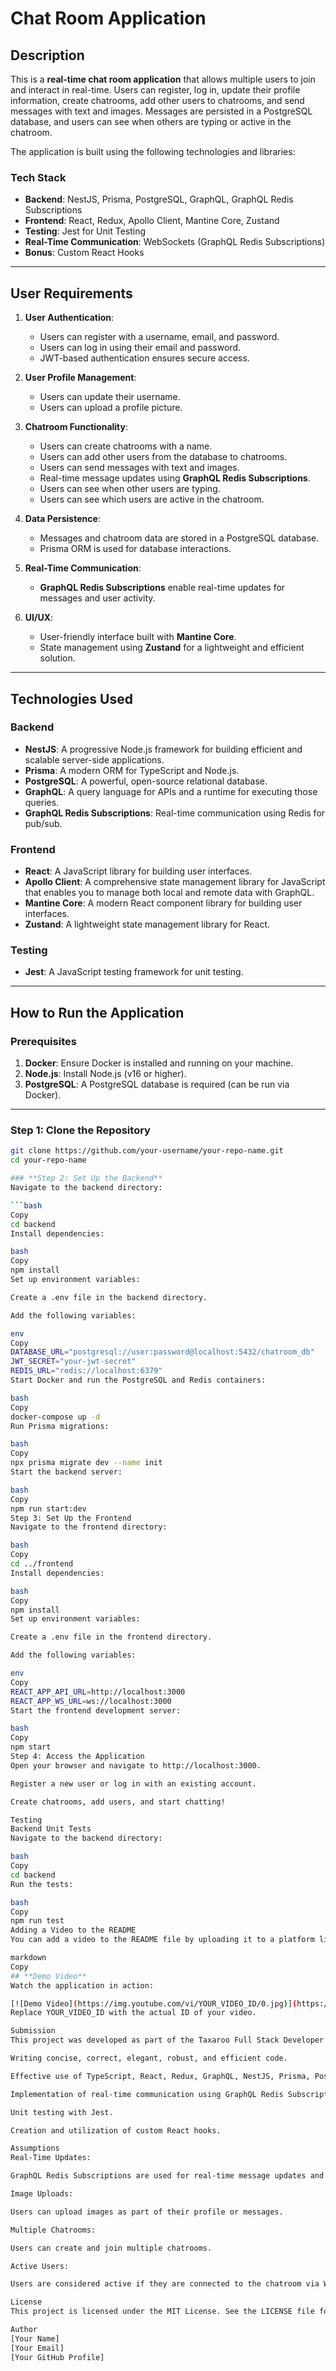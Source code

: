 # **Chat Room Application**

## **Description**
This is a **real-time chat room application** that allows multiple users to join and interact in real-time. Users can register, log in, update their profile information, create chatrooms, add other users to chatrooms, and send messages with text and images. Messages are persisted in a PostgreSQL database, and users can see when others are typing or active in the chatroom.

The application is built using the following technologies and libraries:

### **Tech Stack**
- **Backend**: NestJS, Prisma, PostgreSQL, GraphQL, GraphQL Redis Subscriptions
- **Frontend**: React, Redux, Apollo Client, Mantine Core, Zustand
- **Testing**: Jest for Unit Testing
- **Real-Time Communication**: WebSockets (GraphQL Redis Subscriptions)
- **Bonus**: Custom React Hooks

---

## **User Requirements**
1. **User Authentication**:
   - Users can register with a username, email, and password.
   - Users can log in using their email and password.
   - JWT-based authentication ensures secure access.

2. **User Profile Management**:
   - Users can update their username.
   - Users can upload a profile picture.

3. **Chatroom Functionality**:
   - Users can create chatrooms with a name.
   - Users can add other users from the database to chatrooms.
   - Users can send messages with text and images.
   - Real-time message updates using **GraphQL Redis Subscriptions**.
   - Users can see when other users are typing.
   - Users can see which users are active in the chatroom.

4. **Data Persistence**:
   - Messages and chatroom data are stored in a PostgreSQL database.
   - Prisma ORM is used for database interactions.

5. **Real-Time Communication**:
   - **GraphQL Redis Subscriptions** enable real-time updates for messages and user activity.

6. **UI/UX**:
   - User-friendly interface built with **Mantine Core**.
   - State management using **Zustand** for a lightweight and efficient solution.

---

## **Technologies Used**
### **Backend**
- **NestJS**: A progressive Node.js framework for building efficient and scalable server-side applications.
- **Prisma**: A modern ORM for TypeScript and Node.js.
- **PostgreSQL**: A powerful, open-source relational database.
- **GraphQL**: A query language for APIs and a runtime for executing those queries.
- **GraphQL Redis Subscriptions**: Real-time communication using Redis for pub/sub.

### **Frontend**
- **React**: A JavaScript library for building user interfaces.
- **Apollo Client**: A comprehensive state management library for JavaScript that enables you to manage both local and remote data with GraphQL.
- **Mantine Core**: A modern React component library for building user interfaces.
- **Zustand**: A lightweight state management library for React.

### **Testing**
- **Jest**: A JavaScript testing framework for unit testing.

---

## **How to Run the Application**

### **Prerequisites**
1. **Docker**: Ensure Docker is installed and running on your machine.
2. **Node.js**: Install Node.js (v16 or higher).
3. **PostgreSQL**: A PostgreSQL database is required (can be run via Docker).
---

### **Step 1: Clone the Repository**
```bash
git clone https://github.com/your-username/your-repo-name.git
cd your-repo-name

### **Step 2: Set Up the Backend**
Navigate to the backend directory:

```bash
Copy
cd backend
Install dependencies:

bash
Copy
npm install
Set up environment variables:

Create a .env file in the backend directory.

Add the following variables:

env
Copy
DATABASE_URL="postgresql://user:password@localhost:5432/chatroom_db"
JWT_SECRET="your-jwt-secret"
REDIS_URL="redis://localhost:6379"
Start Docker and run the PostgreSQL and Redis containers:

bash
Copy
docker-compose up -d
Run Prisma migrations:

bash
Copy
npx prisma migrate dev --name init
Start the backend server:

bash
Copy
npm run start:dev
Step 3: Set Up the Frontend
Navigate to the frontend directory:

bash
Copy
cd ../frontend
Install dependencies:

bash
Copy
npm install
Set up environment variables:

Create a .env file in the frontend directory.

Add the following variables:

env
Copy
REACT_APP_API_URL=http://localhost:3000
REACT_APP_WS_URL=ws://localhost:3000
Start the frontend development server:

bash
Copy
npm start
Step 4: Access the Application
Open your browser and navigate to http://localhost:3000.

Register a new user or log in with an existing account.

Create chatrooms, add users, and start chatting!

Testing
Backend Unit Tests
Navigate to the backend directory:

bash
Copy
cd backend
Run the tests:

bash
Copy
npm run test
Adding a Video to the README
You can add a video to the README file by uploading it to a platform like YouTube or Google Drive and embedding it using Markdown. For example:

markdown
Copy
## **Demo Video**
Watch the application in action:

[![Demo Video](https://img.youtube.com/vi/YOUR_VIDEO_ID/0.jpg)](https://www.youtube.com/watch?v=YOUR_VIDEO_ID)
Replace YOUR_VIDEO_ID with the actual ID of your video.

Submission
This project was developed as part of the Taxaroo Full Stack Developer Coding Challenge. It demonstrates proficiency in the following areas:

Writing concise, correct, elegant, robust, and efficient code.

Effective use of TypeScript, React, Redux, GraphQL, NestJS, Prisma, PostgreSQL, GraphQL Redis Subscriptions, Mantine Core, and Zustand.

Implementation of real-time communication using GraphQL Redis Subscriptions.

Unit testing with Jest.

Creation and utilization of custom React hooks.

Assumptions
Real-Time Updates:

GraphQL Redis Subscriptions are used for real-time message updates and user activity notifications.

Image Uploads:

Users can upload images as part of their profile or messages.

Multiple Chatrooms:

Users can create and join multiple chatrooms.

Active Users:

Users are considered active if they are connected to the chatroom via WebSocket.

License
This project is licensed under the MIT License. See the LICENSE file for details.

Author
[Your Name]
[Your Email]
[Your GitHub Profile]
